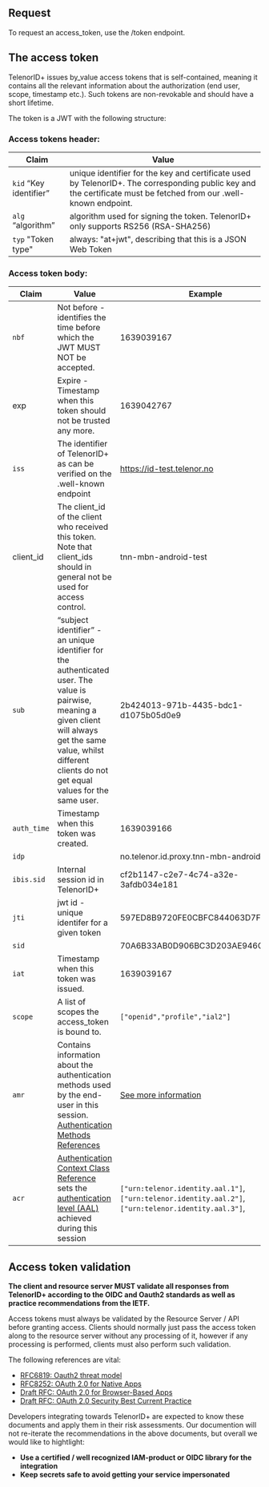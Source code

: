 ## Request

To request an access_token, use the /token endpoint.

## The access token

TelenorID\+ issues by_value access tokens that is self-contained, meaning it contains all the relevant information about the authorization (end user, scope, timestamp etc.). Such tokens are non-revokable and should have a short lifetime.

The token is a JWT with the following structure:

### Access tokens header:

| Claim                | Value                                                                                                                                                              |
|----------------------|--------------------------------------------------------------------------------------------------------------------------------------------------------------------|
| ```kid``` “Key identifier” | unique identifier for the key and certificate used by TelenorID\+. The corresponding public key and the certificate must be fetched from our .well-known endpoint. |
| ```alg``` “algorithm”      | algorithm used for signing the token. TelenorID\+ only supports RS256 (RSA-SHA256)                                                                                 |
| ```typ``` "Token type"     | always: "at+jwt", describing that this is a JSON Web Token                                                                                                         |

### Access token body:

| Claim     | Value                                                                        | Example                                  |
|-----------|------------------------------------------------------------------------------|------------------------------------------|
| ```nbf```       | Not before - identifies the time before which the JWT MUST NOT be accepted.  | 1639039167                               |
| exp       | Expire - Timestamp when this token should not be trusted any more.           | 1639042767                               |
| ```iss```       | The identifier of TelenorID\+ as can be verified on the .well-known endpoint | https://id-test.telenor.no               |
| client_id | The client_id of the client who received this token. Note that client_ids should in general not be used for access control.                                                                                   | tnn-mbn-android-test                     |
| ```sub```       | “subject identifier” - an unique identifier for the authenticated user. The value is pairwise, meaning a given client will always get the same value, whilst different clients do not get equal values for the same user.  |                       2b424013-971b-4435-bdc1-d1075b05d0e9     |
| ```auth_time``` | Timestamp when this token was created.                                       | 1639039166                               |
| ```idp```       |                                                                              | no.telenor.id.proxy.tnn-mbn-android-test |
| ```ibis.sid```  | Internal session id in TelenorID\+                                           | cf2b1147-c2e7-4c74-a32e-3afdb034e181     |
| ```jti```       | jwt id - unique identifer for a given token                                  | 597ED8B9720FE0CBFC844063D7FED863         |
| ```sid```       |                                                                              | 70A6B33AB0D906BC3D203AE946CCC63B         |
| ```iat```       | Timestamp when this token was issued.                                        | 1639039167                               |
| ```scope```     | A list of scopes the access_token is bound to.                               | `["openid","profile","ial2"]`            |
| ```amr```       | Contains information about the authentication methods used by the end-user in this session. [Authentication Methods References](https://datatracker.ietf.org/doc/html/rfc8176)    | [See more information](TelenorID_Plus_-_idtokens.md#authentication-methods-referencesamr) |
| ```acr```       | [Authentication Context Class Reference](https://openid.net/specs/openid-connect-core-1_0.html#AuthRequest) sets the [authentication level (AAL)](TelenorID_Plus_-_assurance_level.md) achieved during this session | `["urn:telenor.identity.aal.1"]`,`["urn:telenor.identity.aal.2"]`,`["urn:telenor.identity.aal.3"]`, |

## Access token validation

**The client and resource server MUST validate all responses from TelenorID\+ according to the OIDC and Oauth2 standards as well as practice recommendations from the IETF.**

Access tokens must always be validated by the Resource Server / API before granting access. Clients should normally just pass the access token along to the resource server without any processing of it, however if any processing is performed, clients must also perform such validation.

The following references are vital:

- [RFC6819: Oauth2 threat model](https://tools.ietf.org/html/rfc6819)
- [RFC8252: OAuth 2.0 for Native Apps](https://tools.ietf.org/html/rfc8252)
- [Draft RFC: OAuth 2.0 for Browser-Based Apps](https://tools.ietf.org/html/draft-ietf-oauth-browser-based-apps-03)
- [Draft RFC: OAuth 2.0 Security Best Current Practice](https://tools.ietf.org/html/draft-ietf-oauth-security-topics-13)

Developers integrating towards TelenorID\+ are expected to know these documents and apply them in their risk assessments. Our documention will not re-iterate the recommendations in the above documents, but overall we would like to hightlight:

- **Use a certified / well recognized IAM-product or OIDC library for the integration**
- **Keep secrets safe to avoid getting your service impersonated**
